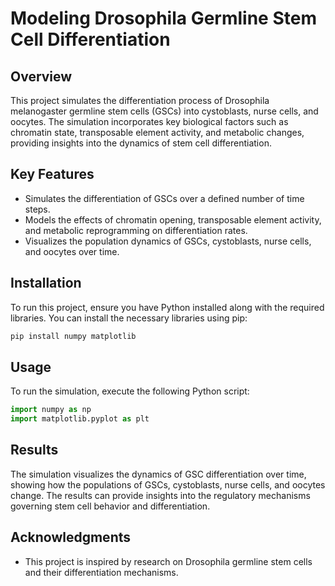 # Modeling Drosophila Germline Stem Cell Differentiation

## Overview
This project simulates the differentiation process of Drosophila melanogaster germline stem cells (GSCs) into cystoblasts, nurse cells, and oocytes. The simulation incorporates key biological factors such as chromatin state, transposable element activity, and metabolic changes, providing insights into the dynamics of stem cell differentiation.

## Key Features
- Simulates the differentiation of GSCs over a defined number of time steps.
- Models the effects of chromatin opening, transposable element activity, and metabolic reprogramming on differentiation rates.
- Visualizes the population dynamics of GSCs, cystoblasts, nurse cells, and oocytes over time.

## Installation
To run this project, ensure you have Python installed along with the required libraries. You can install the necessary libraries using pip:

```bash
pip install numpy matplotlib
```

## Usage
To run the simulation, execute the following Python script:

```python
import numpy as np
import matplotlib.pyplot as plt
```

## Results
The simulation visualizes the dynamics of GSC differentiation over time, showing how the populations of GSCs, cystoblasts, nurse cells, and oocytes change. The results can provide insights into the regulatory mechanisms governing stem cell behavior and differentiation.


## Acknowledgments

- This project is inspired by research on Drosophila germline stem cells and their differentiation mechanisms.
